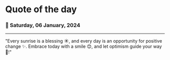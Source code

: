 
# Quote of the day
### 📅 Saturday, 06 January, 2024
------
"Every sunrise is a blessing ☀️, and every day is an opportunity for positive change ✨. Embrace today with a smile 😊, and let optimism guide your way 🌈!"
